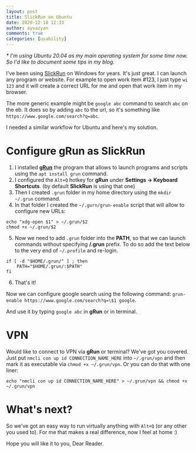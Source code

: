 ```yaml
---
layout: post
title: SlickRun on Ubuntu
date: 2020-12-18 12:33
author: ayvazyan
comments: true
categories: [usability]
---
```



*\* I'm using Ubuntu 20.04 as my main operating system for some time now. 
So I'd like to document some tips in my blog.*

I've been using [SlickRun](https://bayden.com/slickrun/) on Windows for years. It's just great. I can launch any program or website. For example to open work item #123, I just type `wi 123` and it will create a correct URL for me and open that work item in my browser.

The more generic example might be `google abc` command to search `abc` on the eb. It does so by adding `abc` to the url, so it's something like `https://www.google.com/search?q=abc`.

I needed a similar workflow for Ubuntu and here's my solution.

# Configure gRun as SlickRun

1. I installed [**gRun**](https://launchpad.net/ubuntu/+source/grun/0.9.3-2) the program that allows to launch programs and scripts using the `apt install grun` command.
2. I configured the `Alt+Q` hotkey for **gRun** under **Settings -> Keyboard Shortcuts**. (by default **SlickRun** is using that one)
3. Then I created `.grun` folder in my home directory using the `mkdir ~/.grun` command.
4. In that folder I created the `~/.gurn/grun-enable` script that will allow to configure new URLs:
```
echo "xdg-open $1" > ~/.grun/$2
chmod +x ~/.grun/$2
```
5. Now we need to add `.grun` folder into the **PATH**, so that we can launch commands without specifying **/.grun** prefix. To do so add the text below to the very end of `~/.profile` and re-login.
```
if [ -d "$HOME/.grun/" ] ; then
    PATH="$HOME/.grun/:$PATH"
fi
```
6. That's it!

Now we can configure google search using the following command:
`grun-enable https://www.google.com/search?q=\$1 google`.

And use it by typing `google abc` in **gRun** or in terminal.

# VPN
Would like to connect to VPN via **gRun** or terminal? We've got you covered. Just put `nmcli con up id CONNECTION_NAME_HERE` into `~/.grun/vpn` and then mark it as executable via `chmod +x ~/.grun/vpn`. 
Or you can do that with one liner:

`echo "nmcli con up id CONNECTION_NAME_HERE" > ~/.grun/vpn && chmod +x ~/.grun/vpn`

# What's next?
So we've got an easy way to run virtually anything with `Alt+Q` (or any other you used to). 
For me that makes a real difference, now I feel at home :)

Hope you will like it to you, Dear Reader.